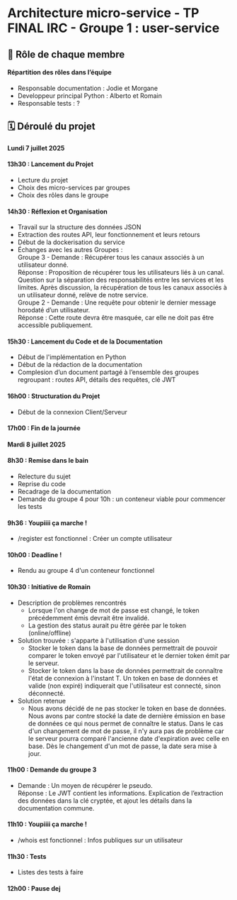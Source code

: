 # Architecture micro-service - TP FINAL IRC - Groupe 1 : user-service 

## 📌 Rôle de chaque membre 
#### Répartition des rôles dans l’équipe
* Responsable documentation : Jodie et Morgane
* Developpeur principal Python : Alberto et Romain
* Responsable tests : ?

## 🗓️ Déroulé du projet 
#### Lundi 7 juillet 2025
#### 13h30 : Lancement du Projet 
- Lecture du projet 
- Choix des micro-services par groupes
- Choix des rôles dans le groupe 
#### 14h30 : Réflexion et Organisation
- Travail sur la structure des données JSON
- Extraction des routes API, leur fonctionnement et leurs retours
- Début de la dockerisation du service
- Échanges avec les autres Groupes :  
Groupe 3 - Demande : Récupérer tous les canaux associés à un utilisateur donné.  
Réponse : Proposition de récupérer tous les utilisateurs liés à un canal. Question sur la séparation des responsabilités entre les services et les limites. Après discussion, la récupération de tous les canaux associés à un utilisateur donné, relève de notre service.  
Groupe 2 - Demande : Une requête pour obtenir le dernier message horodaté d’un utilisateur.  
Réponse : Cette route devra être masquée, car elle ne doit pas être accessible publiquement.  
#### 15h30 : Lancement du Code et de la Documentation 
- Début de l'implémentation en Python
- Début de la rédaction de la documentation 
- Complesion d’un document partagé à l’ensemble des groupes regroupant : routes API, détails des requêtes, clé JWT 
#### 16h00 : Structuration du Projet 
- Début de la connexion Client/Serveur 
#### 17h00 : Fin de la journée

#### Mardi 8 juillet 2025
#### 8h30 : Remise dans le bain 
- Relecture du sujet
- Reprise du code 
- Recadrage de la documentation
- Demande du groupe 4 pour 10h : un conteneur viable pour commencer les tests
#### 9h36 : Youpiiii ça marche !
- /register est fonctionnel : Créer un compte utilisateur
#### 10h00 : Deadline !
- Rendu au groupe 4 d'un conteneur fonctionnel
#### 10h30 : Initiative de Romain 
- Description de problèmes rencontrés
  - Lorsque l'on change de mot de passe est changé, le token précédemment émis devrait être invalidé.
  - La gestion des status aurait pu être gérée par le token (online/offline)
- Solution trouvée : s'apparte à l'utilisation d'une session
  - Stocker le token dans la base de données permettrait de pouvoir comparer le token envoyé par l'utilisateur et le dernier token émit par le serveur.
  - Stocker le token dans la base de données permettrait de connaître l'état de connexion à l'instant T. Un token en base de données et valide (non expiré) indiquerait que l'utilisateur est connecté, sinon déconnecté.
- Solution retenue
  - Nous avons décidé de ne pas stocker le token en base de données. Nous avons par contre stocké la date de dernière émission en base de données ce qui nous permet de connaître le status.
    Dans le cas d'un changement de mot de passe, il n'y aura pas de problème car le serveur pourra comparé l'ancienne date d'expiration avec celle en base. Dès le changement d'un mot de passe, la date sera mise à jour.  
#### 11h00 : Demande du groupe 3 
- Demande : Un moyen de récupérer le pseudo.  
Réponse : Le JWT contient les informations. Explication de l’extraction des données dans la clé cryptée, et ajout les détails dans la documentation commune.
#### 11h10 : Youpiiii ça marche !
- /whois est fonctionnel : Infos publiques sur un utilisateur
#### 11h30 : Tests
- Listes des tests à faire
#### 12h00 : Pause dej

